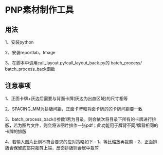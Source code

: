 # PNP素材制作工具

## 用法

1、安装python  

2、安装reportlab，Image  

3、在脚本中调用call_layout.py/call_layout_back.py的 batch_process/ batch_process_back函数

## 注意事项
1、正面卡牌+灰边后需要与背面卡牌(灰边为出血区域)的尺寸相等

2、SPACING_MM为排版间距，正面卡牌和背面卡牌的的卡牌间距要一致

3、batch_process_back()参数1若为目录，则会依次将目录下所有的卡牌进行排版，若为图片文件，则会将该图片排作一张pdf；此功能用于牌背不同/牌背相同的卡牌的排版

4、若输入图片比例不符合要求的应对策略如下
    - 1、等比缩放再裁剪
    - 2、正面排版会保留底部只裁剪上端，反面排版则会居中裁剪